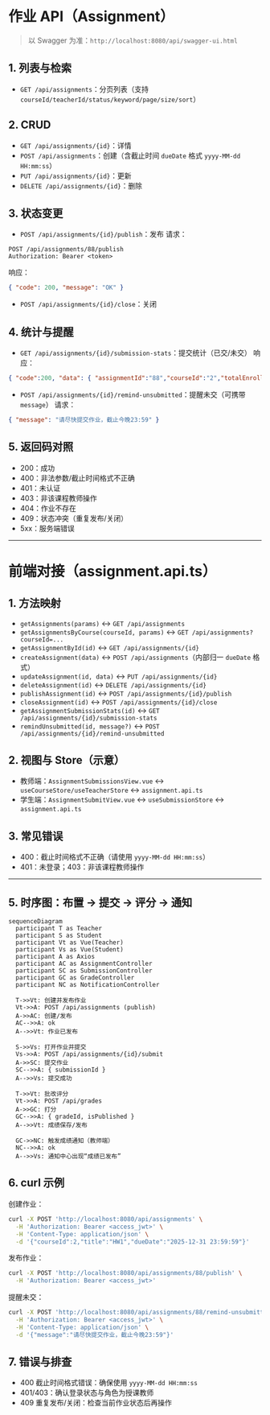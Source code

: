 # 作业 API（Assignment）

> 以 Swagger 为准：`http://localhost:8080/api/swagger-ui.html`

## 1. 列表与检索
- `GET /api/assignments`：分页列表（支持 `courseId/teacherId/status/keyword/page/size/sort`）

## 2. CRUD
- `GET /api/assignments/{id}`：详情
- `POST /api/assignments`：创建（含截止时间 `dueDate` 格式 `yyyy-MM-dd HH:mm:ss`）
- `PUT /api/assignments/{id}`：更新
- `DELETE /api/assignments/{id}`：删除

## 3. 状态变更
- `POST /api/assignments/{id}/publish`：发布
请求：
```
POST /api/assignments/88/publish
Authorization: Bearer <token>
```
响应：
```json
{ "code": 200, "message": "OK" }
```

- `POST /api/assignments/{id}/close`：关闭

## 4. 统计与提醒
- `GET /api/assignments/{id}/submission-stats`：提交统计（已交/未交）
响应：
```json
{ "code":200, "data": { "assignmentId":"88","courseId":"2","totalEnrolled": 50, "submittedCount": 42, "unsubmittedCount": 8 } }
```

- `POST /api/assignments/{id}/remind-unsubmitted`：提醒未交（可携带 `message`）
请求：
```json
{ "message": "请尽快提交作业，截止今晚23:59" }
```

## 5. 返回码对照
- 200：成功
- 400：非法参数/截止时间格式不正确
- 401：未认证
- 403：非该课程教师操作
- 404：作业不存在
- 409：状态冲突（重复发布/关闭）
- 5xx：服务端错误

---

# 前端对接（assignment.api.ts）

## 1. 方法映射
- `getAssignments(params)` ↔ `GET /api/assignments`
- `getAssignmentsByCourse(courseId, params)` ↔ `GET /api/assignments?courseId=...`
- `getAssignmentById(id)` ↔ `GET /api/assignments/{id}`
- `createAssignment(data)` ↔ `POST /api/assignments`（内部归一 `dueDate` 格式）
- `updateAssignment(id, data)` ↔ `PUT /api/assignments/{id}`
- `deleteAssignment(id)` ↔ `DELETE /api/assignments/{id}`
- `publishAssignment(id)` ↔ `POST /api/assignments/{id}/publish`
- `closeAssignment(id)` ↔ `POST /api/assignments/{id}/close`
- `getAssignmentSubmissionStats(id)` ↔ `GET /api/assignments/{id}/submission-stats`
- `remindUnsubmitted(id, message?)` ↔ `POST /api/assignments/{id}/remind-unsubmitted`

## 2. 视图与 Store（示意）
- 教师端：`AssignmentSubmissionsView.vue` ↔ `useCourseStore/useTeacherStore` ↔ `assignment.api.ts`
- 学生端：`AssignmentSubmitView.vue` ↔ `useSubmissionStore` ↔ `assignment.api.ts`

## 3. 常见错误
- 400：截止时间格式不正确（请使用 `yyyy-MM-dd HH:mm:ss`）
- 401：未登录；403：非该课程教师操作

---

## 5. 时序图：布置 → 提交 → 评分 → 通知
```mermaid
sequenceDiagram
  participant T as Teacher
  participant S as Student
  participant Vt as Vue(Teacher)
  participant Vs as Vue(Student)
  participant A as Axios
  participant AC as AssignmentController
  participant SC as SubmissionController
  participant GC as GradeController
  participant NC as NotificationController

  T->>Vt: 创建并发布作业
  Vt->>A: POST /api/assignments (publish)
  A->>AC: 创建/发布
  AC-->>A: ok
  A-->>Vt: 作业已发布

  S->>Vs: 打开作业并提交
  Vs->>A: POST /api/assignments/{id}/submit
  A->>SC: 提交作业
  SC-->>A: { submissionId }
  A-->>Vs: 提交成功

  T->>Vt: 批改评分
  Vt->>A: POST /api/grades
  A->>GC: 打分
  GC-->>A: { gradeId, isPublished }
  A-->>Vt: 成绩保存/发布

  GC->>NC: 触发成绩通知（教师端）
  NC-->>A: ok
  A-->>Vs: 通知中心出现“成绩已发布”
```

## 6. curl 示例
创建作业：
```bash
curl -X POST 'http://localhost:8080/api/assignments' \
  -H 'Authorization: Bearer <access_jwt>' \
  -H 'Content-Type: application/json' \
  -d '{"courseId":2,"title":"HW1","dueDate":"2025-12-31 23:59:59"}'
```

发布作业：
```bash
curl -X POST 'http://localhost:8080/api/assignments/88/publish' \
  -H 'Authorization: Bearer <access_jwt>'
```

提醒未交：
```bash
curl -X POST 'http://localhost:8080/api/assignments/88/remind-unsubmitted' \
  -H 'Authorization: Bearer <access_jwt>' \
  -H 'Content-Type: application/json' \
  -d '{"message":"请尽快提交作业，截止今晚23:59"}'
```

## 7. 错误与排查
- 400 截止时间格式错误：确保使用 `yyyy-MM-dd HH:mm:ss`
- 401/403：确认登录状态与角色为授课教师
- 409 重复发布/关闭：检查当前作业状态后再操作
